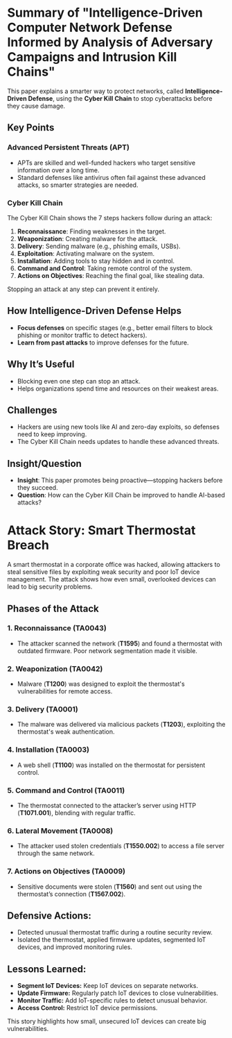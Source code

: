 
# Summary of "Intelligence-Driven Computer Network Defense Informed by Analysis of Adversary Campaigns and Intrusion Kill Chains"

This paper explains a smarter way to protect networks, called **Intelligence-Driven Defense**, using the **Cyber Kill Chain** to stop cyberattacks before they cause damage.

## Key Points

### Advanced Persistent Threats (APT)
- APTs are skilled and well-funded hackers who target sensitive information over a long time.
- Standard defenses like antivirus often fail against these advanced attacks, so smarter strategies are needed.

### Cyber Kill Chain
The Cyber Kill Chain shows the 7 steps hackers follow during an attack:
1. **Reconnaissance**: Finding weaknesses in the target.
2. **Weaponization**: Creating malware for the attack.
3. **Delivery**: Sending malware (e.g., phishing emails, USBs).
4. **Exploitation**: Activating malware on the system.
5. **Installation**: Adding tools to stay hidden and in control.
6. **Command and Control**: Taking remote control of the system.
7. **Actions on Objectives**: Reaching the final goal, like stealing data.

Stopping an attack at any step can prevent it entirely.

## How Intelligence-Driven Defense Helps
- **Focus defenses** on specific stages (e.g., better email filters to block phishing or monitor traffic to detect hackers).
- **Learn from past attacks** to improve defenses for the future.

## Why It’s Useful
- Blocking even one step can stop an attack.
- Helps organizations spend time and resources on their weakest areas.

## Challenges
- Hackers are using new tools like AI and zero-day exploits, so defenses need to keep improving.
- The Cyber Kill Chain needs updates to handle these advanced threats.

## Insight/Question
- **Insight**: This paper promotes being proactive—stopping hackers before they succeed.
- **Question**: How can the Cyber Kill Chain be improved to handle AI-based attacks?


# Attack Story: Smart Thermostat Breach

A smart thermostat in a corporate office was hacked, allowing attackers to steal sensitive files by exploiting weak security and poor IoT device management. The attack shows how even small, overlooked devices can lead to big security problems.

## Phases of the Attack

### **1. Reconnaissance (TA0043)**
- The attacker scanned the network (**T1595**) and found a thermostat with outdated firmware. Poor network segmentation made it visible.

### **2. Weaponization (TA0042)**
- Malware (**T1200**) was designed to exploit the thermostat's vulnerabilities for remote access.

### **3. Delivery (TA0001)**
- The malware was delivered via malicious packets (**T1203**), exploiting the thermostat's weak authentication.

### **4. Installation (TA0003)**
- A web shell (**T1100**) was installed on the thermostat for persistent control.

### **5. Command and Control (TA0011)**
- The thermostat connected to the attacker’s server using HTTP (**T1071.001**), blending with regular traffic.

### **6. Lateral Movement (TA0008)**
- The attacker used stolen credentials (**T1550.002**) to access a file server through the same network.

### **7. Actions on Objectives (TA0009)**
- Sensitive documents were stolen (**T1560**) and sent out using the thermostat’s connection (**T1567.002**).

## Defensive Actions:
- Detected unusual thermostat traffic during a routine security review.
- Isolated the thermostat, applied firmware updates, segmented IoT devices, and improved monitoring rules.

## Lessons Learned:
- **Segment IoT Devices:** Keep IoT devices on separate networks.
- **Update Firmware:** Regularly patch IoT devices to close vulnerabilities.
- **Monitor Traffic:** Add IoT-specific rules to detect unusual behavior.
- **Access Control:** Restrict IoT device permissions.

This story highlights how small, unsecured IoT devices can create big vulnerabilities.
